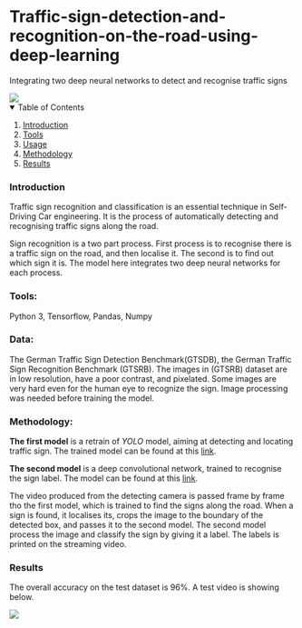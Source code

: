 # Traffic-sign-detection-and-recognition-on-the-road-using-deep-learning
Integrating two deep neural networks to detect and recognise traffic signs

<img src="./video.gif">


<!-- TABLE OF CONTENTS -->
<details open="open">
  <summary>Table of Contents</summary>
  <ol>
    <li>
      <a href="#introduction">Introduction</a>
    </li>
    <li>
      <a href="#tools">Tools</a>
    </li>
    <li><a href="#data">Usage</a></li>
    <li><a href="#methodology">Methodology</a></li>
    <li><a href="#results">Results</a></li>
  </ol>
</details>

### Introduction
Traffic sign recognition and classification is an essential technique in Self-Driving Car engineering. It is the process of automatically detecting and recognising traffic signs along the road. 

Sign recognition is a two part process. First process is to recognise there is a traffic sign on the road, and then localise it. The second is to find out which sign it is. The model here integrates two deep neural networks for each process. 

### Tools:
Python 3, Tensorflow, Pandas, Numpy

### Data:
The German Traffic Sign Detection Benchmark(GTSDB), the German Traffic Sign Recognition Benchmark (GTSRB).
The images in (GTSRB) dataset are in low resolution, have a poor contrast, and pixelated. Some images are very hard even for the human eye to recognize the sign. Image processing was needed before training the model.

### Methodology:
**The first model** is a retrain of *YOLO* model, aiming at detecting and locating traffic sign. The trained model can be found at this <a href="https://github.com/rodania/Traffic-sign-localisation-using-YOLO4">link</a>.

**The second model** is a deep convolutional network, trained to recognise the sign label. The model can be found at this <a href="https://github.com/rodania/Sign-Traffic-recognition">link</a>.

The video produced from the detecting camera is passed frame by frame tho the first model, which is trained to find the signs along the road. When a sign is found, it localises its, crops the image to the boundary of the detected box, and passes it to the second model. The second model process the image and classify the sign by giving it a label. The labels is printed on the streaming video.

### Results

The overall accuracy on the test dataset is 96%. A test video is showing below.

<img src="./detecting_video.gif">
